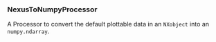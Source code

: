 ### NexusToNumpyProcessor

A Processor to convert the default plottable data in an
`NXobject` into an `numpy.ndarray`.

